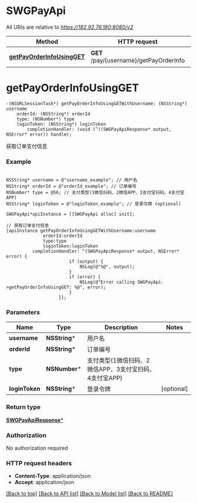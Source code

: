 # SWGPayApi

All URIs are relative to *https://182.92.76.180:8080/v2*

Method | HTTP request | Description
------------- | ------------- | -------------
[**getPayOrderInfoUsingGET**](SWGPayApi.md#getpayorderinfousingget) | **GET** /pay/{username}/getPayOrderInfo | 获取订单支付信息


# **getPayOrderInfoUsingGET**
```objc
-(NSURLSessionTask*) getPayOrderInfoUsingGETWithUsername: (NSString*) username
    orderId: (NSString*) orderId
    type: (NSNumber*) type
    loginToken: (NSString*) loginToken
        completionHandler: (void (^)(SWGPayApiResponse* output, NSError* error)) handler;
```

获取订单支付信息

### Example 
```objc

NSString* username = @"username_example"; // 用户名
NSString* orderId = @"orderId_example"; // 订单编号
NSNumber* type = @56; // 支付类型(1微信扫码、2微信APP、3支付宝扫码、4支付宝APP)
NSString* loginToken = @"loginToken_example"; // 登录令牌 (optional)

SWGPayApi*apiInstance = [[SWGPayApi alloc] init];

// 获取订单支付信息
[apiInstance getPayOrderInfoUsingGETWithUsername:username
              orderId:orderId
              type:type
              loginToken:loginToken
          completionHandler: ^(SWGPayApiResponse* output, NSError* error) {
                        if (output) {
                            NSLog(@"%@", output);
                        }
                        if (error) {
                            NSLog(@"Error calling SWGPayApi->getPayOrderInfoUsingGET: %@", error);
                        }
                    }];
```

### Parameters

Name | Type | Description  | Notes
------------- | ------------- | ------------- | -------------
 **username** | **NSString***| 用户名 | 
 **orderId** | **NSString***| 订单编号 | 
 **type** | **NSNumber***| 支付类型(1微信扫码、2微信APP、3支付宝扫码、4支付宝APP) | 
 **loginToken** | **NSString***| 登录令牌 | [optional] 

### Return type

[**SWGPayApiResponse***](SWGPayApiResponse.md)

### Authorization

No authorization required

### HTTP request headers

 - **Content-Type**: application/json
 - **Accept**: application/json

[[Back to top]](#) [[Back to API list]](../README.md#documentation-for-api-endpoints) [[Back to Model list]](../README.md#documentation-for-models) [[Back to README]](../README.md)

